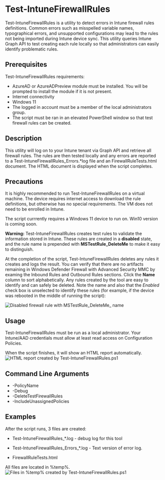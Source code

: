 # Test-IntuneFirewallRules

Test-IntuneFirewallRules is a utility to detect errors in Intune firewall rules definitions.  Common errors such as misspelled variable names, typographical errors, and unsupported configurations may lead to the rules not being imported during Intune device sync. This utility queries Intune Graph API to test creating each rule locally so that administrators can easily identify problematic rules.

## Prerequisites

Test-IntuneFirewallRules requirements:

* AzureAD or AzureADPreview module must be installed.  You will be prompted to install the module if it is not present.
* Internet connectivity
* Windows 11
* The logged in account must be a member of the local administrators group.
* The script must be ran in an elevated PowerShell window so that test firewall rules can be created.

## Description

This utility will log on to your Intune tenant via Graph API and retrieve all firewall rules.  The rules are then tested locally and any errors are reported to a Test-IntuneFirewallRules_Errors.*log file and an FirewallRuleTests.html document.  The HTML document is displayed when the script completes.

## Precautions

It is highly recommended to run Test-IntuneFirewallRules on a virtual machine.  The device requires internet access to download the rule definitions, but otherwise has no special requirements.  The VM does not need to be enrolled in Intune.

The script currrently requires a Windows 11 device to run on.  Win10 version is coming soon.

**Warning:** Test-IntuneFirewallRules creates test rules to validate the information stored in Intune.  These rules are created in a **disabled** state, and the rule name is prepended with ____MSTestRule_DeleteMe____ to make it easy to distinguish.

At the completion of the script, Test-IntuneFirewallRules deletes any rules it creates and logs the result.  You can verify that there are no artifacts remaining in Windows Defender Firewall with Advanced Security MMC by examing the Inbound Rules and Outbound Rules sections. Click the **Name** column to sort alphabetically.  Any rules created by the tool are easy to identify and can safely be deleted.  Note the name and also that the *Enabled* check box is unselected to identify these rules (for example, if the device was rebooted in the middle of running the script):

![Disabled firewall rule with ___MSTestRule_DeleteMe____ name](https://github.com/markstan/Test-IntuneFirewallRules/blob/main/Resources/DisabledFirewallRule.png)

## Usage

Test-IntuneFirewallRules must be run as a local administrator.  Your Intune/AAD credentials must allow at least read access on Configuration Policies.

When the script finishes, it will show an HTML report automatically.![HTML report created by Test-IntuneFirewallRules.ps1](https://github.com/markstan/Test-IntuneFirewallRules/blob/main/Resources/results.png)

## Command Line Arguments

* -PolicyName
* -Debug
* -DeleteTestFirewallRules
* -IncludeUnassignedPolicies

## Examples

After the script runs, 3 files are created:

* Test-IntuneFirewallRules_*.log - debug log for this tool

* Test-IntuneFirewallRules_Errors_*.log -  Text version of error log.

* FirewallRuleTests.html

All files are located in %temp%.
![Files in %temp% created by Test-IntuneFirewallRules.ps1](https://github.com/markstan/Test-IntuneFirewallRules/blob/main/Resources/Filescreated.png)
